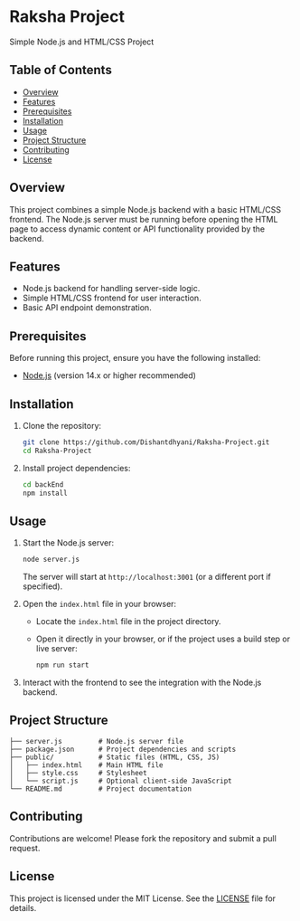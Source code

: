 # Raksha Project

Simple Node.js and HTML/CSS Project

## Table of Contents

- [Overview](#overview)
- [Features](#features)
- [Prerequisites](#prerequisites)
- [Installation](#installation)
- [Usage](#usage)
- [Project Structure](#project-structure)
- [Contributing](#contributing)
- [License](#license)

## Overview

This project combines a simple Node.js backend with a basic HTML/CSS frontend. The Node.js server must be running before opening the HTML page to access dynamic content or API functionality provided by the backend.

## Features

- Node.js backend for handling server-side logic.
- Simple HTML/CSS frontend for user interaction.
- Basic API endpoint demonstration.

## Prerequisites

Before running this project, ensure you have the following installed:

- [Node.js](https://nodejs.org/) (version 14.x or higher recommended)

## Installation

1. Clone the repository:

   ```bash
   git clone https://github.com/Dishantdhyani/Raksha-Project.git
   cd Raksha-Project
   ```

2. Install project dependencies:

   ```bash
   cd backEnd
   npm install
   ```

## Usage

1. Start the Node.js server:

   ```bash
   node server.js
   ```

   The server will start at `http://localhost:3001` (or a different port if specified).

2. Open the `index.html` file in your browser:

   - Locate the `index.html` file in the project directory.
   - Open it directly in your browser, or if the project uses a build step or live server:

     ```bash
     npm run start
     ```

3. Interact with the frontend to see the integration with the Node.js backend.

## Project Structure

```
├── server.js         # Node.js server file
├── package.json      # Project dependencies and scripts
├── public/           # Static files (HTML, CSS, JS)
│   ├── index.html    # Main HTML file
│   ├── style.css     # Stylesheet
│   └── script.js     # Optional client-side JavaScript
└── README.md         # Project documentation
```

## Contributing

Contributions are welcome! Please fork the repository and submit a pull request.

## License

This project is licensed under the MIT License. See the [LICENSE](LICENSE) file for details.
